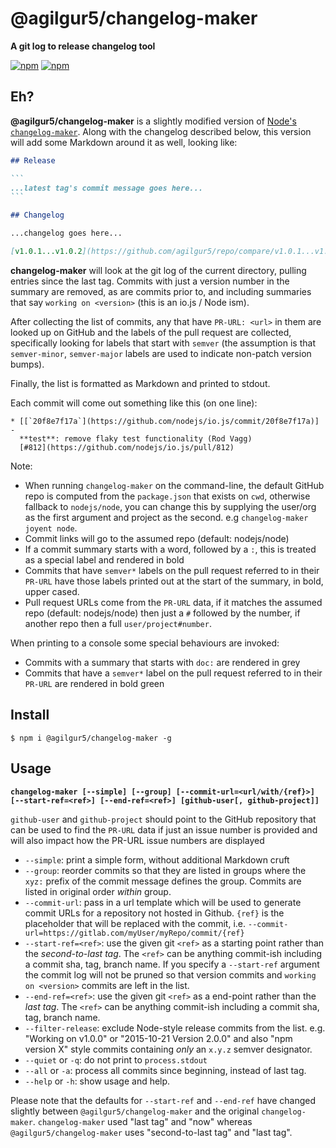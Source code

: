 # @agilgur5/changelog-maker

**A git log to release changelog tool**

[![npm](https://nodei.co/npm/@agilgur5/changelog-maker.png?downloads=true&downloadRank=true)](https://nodei.co/npm/@agilgur5/changelog-maker/)
[![npm](https://nodei.co/npm-dl/@agilgur5/changelog-maker.png?months=6&height=3)](https://nodei.co/npm/@agilgur5/changelog-maker/)

## Eh?

**@agilgur5/changelog-maker** is a slightly modified version of [Node's `changelog-maker`](https://github.com/nodejs/changelog-maker).
Along with the changelog described below, this version will add some Markdown around it as well, looking like:

````markdown
## Release

```
...latest tag's commit message goes here...
```

## Changelog

...changelog goes here...

[v1.0.1...v1.0.2](https://github.com/agilgur5/repo/compare/v1.0.1...v1.0.2)
````

**changelog-maker** will look at the git log of the current directory, pulling entries since the last tag. Commits with just a version number in the summary are removed, as are commits prior to, and including summaries that say `working on <version>` (this is an io.js / Node ism).

After collecting the list of commits, any that have `PR-URL: <url>` in them are looked up on GitHub and the labels of the pull request are collected, specifically looking for labels that start with `semver` (the assumption is that `semver-minor`, `semver-major` labels are used to indicate non-patch version bumps).

Finally, the list is formatted as Markdown and printed to stdout.

Each commit will come out something like this (on one line):

```
* [[`20f8e7f17a`](https://github.com/nodejs/io.js/commit/20f8e7f17a)] -
  **test**: remove flaky test functionality (Rod Vagg)
  [#812](https://github.com/nodejs/io.js/pull/812)
```

Note:

* When running `changelog-maker` on the command-line, the default GitHub repo is computed from the `package.json` that exists on `cwd`, otherwise fallback to `nodejs/node`, you can change this by supplying the user/org as the first argument and project as the second. e.g `changelog-maker joyent node`.
* Commit links will go to the assumed repo (default: nodejs/node)
* If a commit summary starts with a word, followed by a `:`, this is treated as a special label and rendered in bold
* Commits that have `semver*` labels on the pull request referred to in their `PR-URL` have those labels printed out at the start of the summary, in bold, upper cased.
* Pull request URLs come from the `PR-URL` data, if it matches the assumed repo (default: nodejs/node) then just a `#` followed by the number, if another repo then a full `user/project#number`.

When printing to a console some special behaviours are invoked:

* Commits with a summary that starts with `doc:` are rendered in grey
* Commits that have a `semver*` label on the pull request referred to in their `PR-URL` are rendered in bold green

## Install

```
$ npm i @agilgur5/changelog-maker -g
```

## Usage

**`changelog-maker [--simple] [--group] [--commit-url=<url/with/{ref}>] [--start-ref=<ref>] [--end-ref=<ref>] [github-user[, github-project]]`**

`github-user` and `github-project` should point to the GitHub repository that can be used to find the `PR-URL` data if just an issue number is provided and will also impact how the PR-URL issue numbers are displayed

 * `--simple`:          print a simple form, without additional Markdown cruft
 * `--group`:           reorder commits so that they are listed in groups where the `xyz:` prefix of the commit message defines the group. Commits are listed in original order _within_ group.
 * `--commit-url`:      pass in a url template which will be used to generate commit URLs for a repository not hosted in Github. `{ref}` is the placeholder that will be replaced with the commit, i.e. `--commit-url=https://gitlab.com/myUser/myRepo/commit/{ref}`
 * `--start-ref=<ref>`: use the given git `<ref>` as a starting point rather than the _second-to-last tag_. The `<ref>` can be anything commit-ish including a commit sha, tag, branch name. If you specify a `--start-ref` argument the commit log will not be pruned so that version commits and `working on <version>` commits are left in the list.
 * `--end-ref=<ref>`:   use the given git `<ref>` as a end-point rather than the _last tag_. The `<ref>` can be anything commit-ish including a commit sha, tag, branch name.
 * `--filter-release`:  exclude Node-style release commits from the list. e.g. "Working on v1.0.0" or "2015-10-21 Version 2.0.0" and also "npm version X" style commits containing _only_ an `x.y.z` semver designator.
 * `--quiet` or `-q`:   do not print to `process.stdout`
 * `--all` or `-a`:     process all commits since beginning, instead of last tag.
 * `--help` or `-h`:    show usage and help.

Please note that the defaults for `--start-ref` and `--end-ref` have changed slightly between `@agilgur5/changelog-maker` and the original `changelog-maker`.
`changelog-maker` used "last tag" and "now" whereas `@agilgur5/changelog-maker` uses "second-to-last tag" and "last tag".
